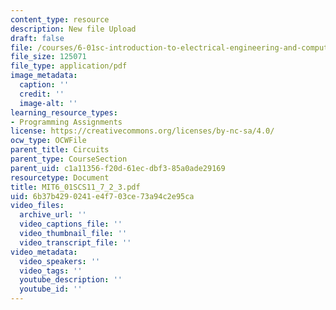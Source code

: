 ```yaml
---
content_type: resource
description: New file Upload
draft: false
file: /courses/6-01sc-introduction-to-electrical-engineering-and-computer-science-i-spring-2011/6b37b4290241e4f703ce73a94c2e95ca_MIT6_01SCS11_7_2_3.pdf
file_size: 125071
file_type: application/pdf
image_metadata:
  caption: ''
  credit: ''
  image-alt: ''
learning_resource_types:
- Programming Assignments
license: https://creativecommons.org/licenses/by-nc-sa/4.0/
ocw_type: OCWFile
parent_title: Circuits
parent_type: CourseSection
parent_uid: c1a11356-f20d-61ec-dbf3-85a0ade29169
resourcetype: Document
title: MIT6_01SCS11_7_2_3.pdf
uid: 6b37b429-0241-e4f7-03ce-73a94c2e95ca
video_files:
  archive_url: ''
  video_captions_file: ''
  video_thumbnail_file: ''
  video_transcript_file: ''
video_metadata:
  video_speakers: ''
  video_tags: ''
  youtube_description: ''
  youtube_id: ''
---
```


